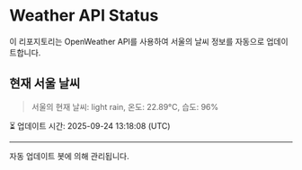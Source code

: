 
# Weather API Status

이 리포지토리는 OpenWeather API를 사용하여 서울의 날씨 정보를 자동으로 업데이트합니다.

## 현재 서울 날씨
> 서울의 현재 날씨: light rain, 온도: 22.89°C, 습도: 96%

⏳ 업데이트 시간: 2025-09-24 13:18:08 (UTC)

---
자동 업데이트 봇에 의해 관리됩니다.
